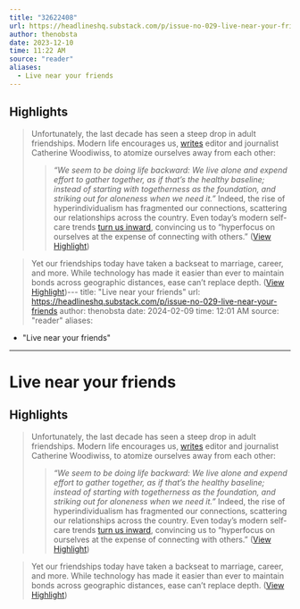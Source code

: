 ```yaml
---
title: "32622408"
url: https://headlineshq.substack.com/p/issue-no-029-live-near-your-friends
author: thenobsta
date: 2023-12-10
time: 11:22 AM
source: "reader"
aliases:
  - Live near your friends
---
```

## Highlights
> Unfortunately, the last decade has seen a steep drop in adult friendships. Modern life encourages us, [writes](https://chwoodiwiss.medium.com/im-moving-into-my-own-place-and-i-m-sad-about-it-1ecb5f423009) editor and journalist Catherine Woodiwiss, to atomize ourselves away from each other:
> > *“We seem to be doing life backward: We live alone and expend effort to gather together, as if that’s the healthy baseline; instead of starting with togetherness as the foundation, and striking out for aloneness when we need it.”*
> Indeed, the rise of hyperindividualism has fragmented our connections, scattering our relationships across the country. Even today’s modern self-care trends [turn us inward](https://time.com/6271915/self-love-loneliness/), convincing us to “hyperfocus on ourselves at the expense of connecting with others.” ([View Highlight](https://read.readwise.io/read/01hbegsxrmkgwee34zwskbgda1))

> Yet our friendships today have taken a backseat to marriage, career, and more. While technology has made it easier than ever to maintain bonds across geographic distances, ease can’t replace depth. ([View Highlight](https://read.readwise.io/read/01hbegtxj54mekbb56384kkxtt))---
title: "Live near your friends"
url: https://headlineshq.substack.com/p/issue-no-029-live-near-your-friends
author: thenobsta
date: 2024-02-09
time: 12:01 AM
source: "reader"
aliases:
  - "Live near your friends"
---
# Live near your friends

## Highlights
> Unfortunately, the last decade has seen a steep drop in adult friendships. Modern life encourages us, [writes](https://chwoodiwiss.medium.com/im-moving-into-my-own-place-and-i-m-sad-about-it-1ecb5f423009) editor and journalist Catherine Woodiwiss, to atomize ourselves away from each other:
> > *“We seem to be doing life backward: We live alone and expend effort to gather together, as if that’s the healthy baseline; instead of starting with togetherness as the foundation, and striking out for aloneness when we need it.”*
> Indeed, the rise of hyperindividualism has fragmented our connections, scattering our relationships across the country. Even today’s modern self-care trends [turn us inward](https://time.com/6271915/self-love-loneliness/), convincing us to “hyperfocus on ourselves at the expense of connecting with others.” ([View Highlight](https://read.readwise.io/read/01hbegsxrmkgwee34zwskbgda1))

> Yet our friendships today have taken a backseat to marriage, career, and more. While technology has made it easier than ever to maintain bonds across geographic distances, ease can’t replace depth. ([View Highlight](https://read.readwise.io/read/01hbegtxj54mekbb56384kkxtt))

